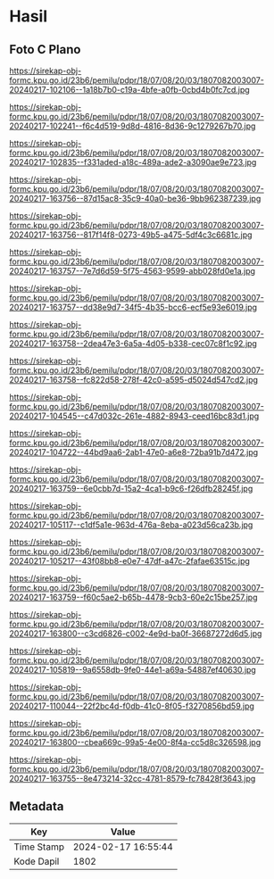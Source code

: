 # Hasil

## Foto C Plano

https://sirekap-obj-formc.kpu.go.id/23b6/pemilu/pdpr/18/07/08/20/03/1807082003007-20240217-102106--1a18b7b0-c19a-4bfe-a0fb-0cbd4b0fc7cd.jpg

https://sirekap-obj-formc.kpu.go.id/23b6/pemilu/pdpr/18/07/08/20/03/1807082003007-20240217-102241--f6c4d519-9d8d-4816-8d36-9c1279267b70.jpg

https://sirekap-obj-formc.kpu.go.id/23b6/pemilu/pdpr/18/07/08/20/03/1807082003007-20240217-102835--f331aded-a18c-489a-ade2-a3090ae9e723.jpg

https://sirekap-obj-formc.kpu.go.id/23b6/pemilu/pdpr/18/07/08/20/03/1807082003007-20240217-163756--87d15ac8-35c9-40a0-be36-9bb962387239.jpg

https://sirekap-obj-formc.kpu.go.id/23b6/pemilu/pdpr/18/07/08/20/03/1807082003007-20240217-163756--817f14f8-0273-49b5-a475-5df4c3c6681c.jpg

https://sirekap-obj-formc.kpu.go.id/23b6/pemilu/pdpr/18/07/08/20/03/1807082003007-20240217-163757--7e7d6d59-5f75-4563-9599-abb028fd0e1a.jpg

https://sirekap-obj-formc.kpu.go.id/23b6/pemilu/pdpr/18/07/08/20/03/1807082003007-20240217-163757--dd38e9d7-34f5-4b35-bcc6-ecf5e93e6019.jpg

https://sirekap-obj-formc.kpu.go.id/23b6/pemilu/pdpr/18/07/08/20/03/1807082003007-20240217-163758--2dea47e3-6a5a-4d05-b338-cec07c8f1c92.jpg

https://sirekap-obj-formc.kpu.go.id/23b6/pemilu/pdpr/18/07/08/20/03/1807082003007-20240217-163758--fc822d58-278f-42c0-a595-d5024d547cd2.jpg

https://sirekap-obj-formc.kpu.go.id/23b6/pemilu/pdpr/18/07/08/20/03/1807082003007-20240217-104545--c47d032c-261e-4882-8943-ceed16bc83d1.jpg

https://sirekap-obj-formc.kpu.go.id/23b6/pemilu/pdpr/18/07/08/20/03/1807082003007-20240217-104722--44bd9aa6-2ab1-47e0-a6e8-72ba91b7d472.jpg

https://sirekap-obj-formc.kpu.go.id/23b6/pemilu/pdpr/18/07/08/20/03/1807082003007-20240217-163759--6e0cbb7d-15a2-4ca1-b9c6-f26dfb28245f.jpg

https://sirekap-obj-formc.kpu.go.id/23b6/pemilu/pdpr/18/07/08/20/03/1807082003007-20240217-105117--c1df5a1e-963d-476a-8eba-a023d56ca23b.jpg

https://sirekap-obj-formc.kpu.go.id/23b6/pemilu/pdpr/18/07/08/20/03/1807082003007-20240217-105217--43f08bb8-e0e7-47df-a47c-2fafae63515c.jpg

https://sirekap-obj-formc.kpu.go.id/23b6/pemilu/pdpr/18/07/08/20/03/1807082003007-20240217-163759--f60c5ae2-b65b-4478-9cb3-60e2c15be257.jpg

https://sirekap-obj-formc.kpu.go.id/23b6/pemilu/pdpr/18/07/08/20/03/1807082003007-20240217-163800--c3cd6826-c002-4e9d-ba0f-36687272d6d5.jpg

https://sirekap-obj-formc.kpu.go.id/23b6/pemilu/pdpr/18/07/08/20/03/1807082003007-20240217-105819--9a6558db-9fe0-44e1-a69a-54887ef40630.jpg

https://sirekap-obj-formc.kpu.go.id/23b6/pemilu/pdpr/18/07/08/20/03/1807082003007-20240217-110044--22f2bc4d-f0db-41c0-8f05-f3270856bd59.jpg

https://sirekap-obj-formc.kpu.go.id/23b6/pemilu/pdpr/18/07/08/20/03/1807082003007-20240217-163800--cbea669c-99a5-4e00-8f4a-cc5d8c326598.jpg

https://sirekap-obj-formc.kpu.go.id/23b6/pemilu/pdpr/18/07/08/20/03/1807082003007-20240217-163755--8e473214-32cc-4781-8579-fc78428f3643.jpg


## Metadata

| Key        | Value               |
| ---------- | ------------------- |
| Time Stamp | 2024-02-17 16:55:44 |
| Kode Dapil | 1802                |



